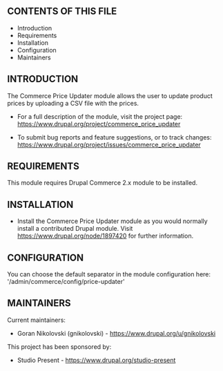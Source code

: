 CONTENTS OF THIS FILE
---------------------

 * Introduction
 * Requirements
 * Installation
 * Configuration
 * Maintainers


INTRODUCTION
------------

The Commerce Price Updater module allows the user to update product prices by
uploading a CSV file with the prices.

 * For a full description of the module, visit the project page:
   https://www.drupal.org/project/commerce_price_updater

 * To submit bug reports and feature suggestions, or to track changes:
   https://www.drupal.org/project/issues/commerce_price_updater


REQUIREMENTS
------------

This module requires Drupal Commerce 2.x module to be installed.


INSTALLATION
------------

 * Install the Commerce Price Updater module as you would normally install a
   contributed Drupal module. Visit https://www.drupal.org/node/1897420 for
   further information.


CONFIGURATION
-------------

You can choose the default separator in the module configuration here:
'/admin/commerce/config/price-updater'


MAINTAINERS
-----------

Current maintainers:
 * Goran Nikolovski (gnikolovski) - https://www.drupal.org/u/gnikolovski

This project has been sponsored by:
 * Studio Present - https://www.drupal.org/studio-present
